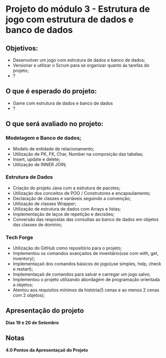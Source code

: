 # Projeto do módulo 3 - Estrutura de jogo com estrutura de dados e banco de dados

## Objetivos: 

- Desenvolver um jogo com estrutura de dados e banco de dados;
- Versionar e utilizar o Scrum para se organizar quanto ás tarefas do projeto;
- ?

## O que é esperado do projeto:

- Game com estrutura de dados e banco de dados
- ?

## O que será avaliado no projeto:

### Modelagem e Banco de dados;
- Modelo de entidade de relacionamento;
- Utilização de PK, FK, Char, Number na composição das tabelas;
- Insert, update e delete;
- Utilização de INNER JOIN;

### Estrutura de Dados

- Criação do projeto Java com a estrutura de pacotes;
- Utilização dos conceitos de POO / Construtores e encapsulamento;
- Declaração de classes e variáveis seguindo a convenção;
- Utilização de classes Wrapper;
- Utilização de estrutura de dados com Arrays e listas;
- Implementação de laços de repetição e decisões;
- Conversão das respostas das consultas ao banco de dados em objetos das classes de domínio;

### Tech Forge

- Utilização do GitHub como repositório para o projeto;
- Implementou os comandos avançados de inventário(use com with, get, inventory);
- Implementaçaõ dos comandos básicos do jogo(use simples, help, check e restart);
- Implementaçaõ de comandos para salvar e carregar um jogo salvo;
- Implementou o projeto utilizando abordagem de programação orientada a objetos;
- Atentou aos requisitos mínimos da história(5 cenas e ao menos 2 cenas com 2 objetos);

## Apresentação do projeto
**Dias 19 e 20 de Setembro**

## Notas

__4.0 Pontos da Apresentaçaõ do Projeto__

